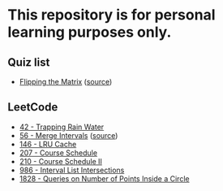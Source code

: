 # This repository is for personal learning purposes only.

## Quiz list

- [Flipping the Matrix](https://github.com/kevin85112/Quiz/tree/master/Quiz/FlippingTheMatrix) ([source](https://www.hackerrank.com/challenges/flipping-the-matrix/problem))

## LeetCode

- [42 - Trapping Rain Water](https://github.com/kevin85112/Quiz/tree/master/Quiz/TrappingRainWater)
- [56 - Merge Intervals](https://github.com/kevin85112/Quiz/tree/master/Quiz/MergeIntervals) ([source](https://leetcode.com/problems/merge-intervals/))
- [146 - LRU Cache](https://github.com/kevin85112/Quiz/tree/master/Quiz/LRUCache)
- [207 - Course Schedule](https://github.com/kevin85112/Quiz/tree/master/Quiz/CourseSchedule)
- [210 - Course Schedule II](https://github.com/kevin85112/Quiz/tree/master/Quiz/CourseScheduleII)
- [986 - Interval List Intersections](https://github.com/kevin85112/Quiz/tree/master/Quiz/IntervalListIntersections)
- [1828 - Queries on Number of Points Inside a Circle](https://github.com/kevin85112/Quiz/tree/master/Quiz/QueriesOnNumberOfPointsInsideACircle)
